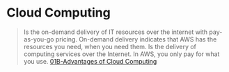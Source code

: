# Cloud Computing
> Is the on-demand delivery of IT resources over the internet with pay-as-you-go pricing.
> On-demand delivery indicates that AWS has the resources you need, when you need them.
> Is the delivery of computing services over the Internet.
> In AWS, you only pay for what you use. 
> [01B-Advantages of Cloud Computing](01B-Advantages%20of%20Cloud%20Computing.md)
